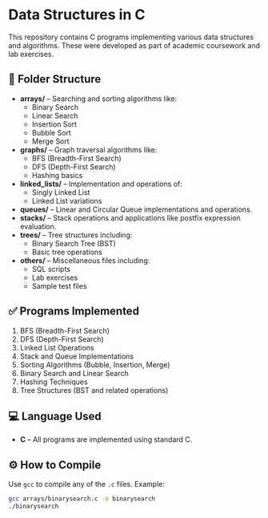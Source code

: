 # Data Structures in C

This repository contains C programs implementing various data structures and algorithms. These were developed as part of academic coursework and lab exercises.

## 📁 Folder Structure

- **arrays/** – Searching and sorting algorithms like:
  - Binary Search
  - Linear Search
  - Insertion Sort
  - Bubble Sort
  - Merge Sort
- **graphs/** – Graph traversal algorithms like:
  - BFS (Breadth-First Search)
  - DFS (Depth-First Search)
  - Hashing basics
- **linked_lists/** – Implementation and operations of:
  - Singly Linked List
  - Linked List variations
- **queues/** – Linear and Circular Queue implementations and operations.
- **stacks/** – Stack operations and applications like postfix expression evaluation.
- **trees/** – Tree structures including:
  - Binary Search Tree (BST)
  - Basic tree operations
- **others/** – Miscellaneous files including:
  - SQL scripts
  - Lab exercises
  - Sample test files

## ✅ Programs Implemented

1. BFS (Breadth-First Search)
2. DFS (Depth-First Search)
3. Linked List Operations
4. Stack and Queue Implementations
5. Sorting Algorithms (Bubble, Insertion, Merge)
6. Binary Search and Linear Search
7. Hashing Techniques
8. Tree Structures (BST and related operations)

## 💻 Language Used

- **C** – All programs are implemented using standard C.

## ⚙️ How to Compile

Use `gcc` to compile any of the `.c` files. Example:

```bash
gcc arrays/binarysearch.c -o binarysearch
./binarysearch
